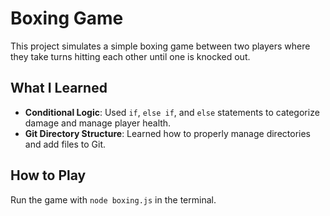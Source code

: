 # Boxing Game

This project simulates a simple boxing game between two players where they take turns hitting each other until one is knocked out.

## What I Learned
- **Conditional Logic**: Used `if`, `else if`, and `else` statements to categorize damage and manage player health.
- **Git Directory Structure**: Learned how to properly manage directories and add files to Git.

## How to Play
Run the game with `node boxing.js` in the terminal.
